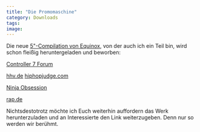```yaml
---
title: "Die Promomaschine"
category: Downloads
tags: 
image: 
---
```


Die neue [5"-Compilation von Equinox](http://www.e-q-x.net/eqx013/eqx013.htm), von der auch ich ein Teil bin, wird schon fleißig heruntergeladen und beworben:  

  

[Controller 7 Forum](http://www.controller7.com/forum/viewtopic.php?t=1570)  

[hhv.de](http://community.hhv.de/magazin/) [hiphopjudge.com](http://www.hiphopjudge.com/news/equinox-records-prasentiert-die-weltweit-erste-5-serie)  

[Ninja Obsession](http://www.timec.net/ninjatune/)  

[rap.de](http://rap.de/news/3146)  

  

Nichtsdestotrotz möchte ich Euch weiterhin auffordern das Werk herunterzuladen und an Interessierte den Link weiterzugeben. Denn nur so werden wir berühmt.